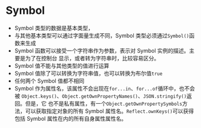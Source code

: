 # Symbol

* Symbol 类型的数据是基本类型，
* 与其他基本类型可以通过字面量生成不同，Symbol 类型必须通过`Symbol()`函数来生成
* Symbol 函数可以接受一个字符串作为参数，表示对 Symbol 实例的描述。主要是为了在控制台
显示，或者转为字符串时，比较容易区分。
* Symbol 值不能与其他类型的值进行运算
* Symbol 值除了可以转换为字符串值，也可以转换为布尔值`true`
* 任何两个 Symbol 值都不相同
* Symbol 作为属性名，该属性不会出现在`for...in`、`for...of`循环中，也不会被
`Object.keys()`、`Object.getOwnPropertyNames()`、`JSON.stringify()`返回。但是，它
也不是私有属性，有一个`Object.getOwnPropertySymbols`方法，可以获取指定对象的所有
Symbol 属性名。`Reflect.ownKeys()`可以获得包括 Symbol 属性在内的所有自身属性属性名。
